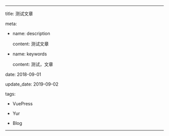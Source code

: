 ---

title: 测试文章

meta:

  - name: description

    content: 测试文章

  - name: keywords

    content: 测试，文章

date: 2018-09-01

update_date: 2019-09-02
 
tags: 

  - VuePress

  - Yur

  - Blog

---